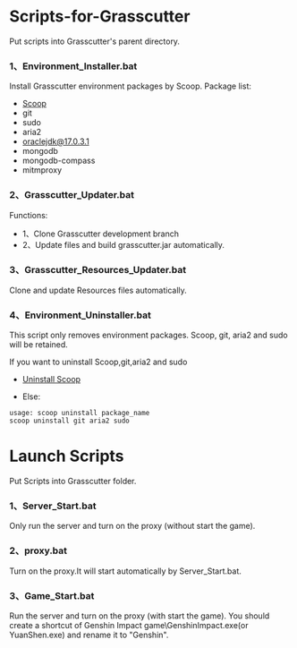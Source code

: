 # Scripts-for-Grasscutter

Put scripts into Grasscutter's parent directory.
### 1、Environment_Installer.bat
Install Grasscutter environment packages by Scoop.
Package list:
- [Scoop](https://github.com/ScoopInstaller/Scoop)
- git
- sudo
- aria2
- oraclejdk@17.0.3.1
- mongodb
- mongodb-compass
- mitmproxy

### 2、Grasscutter_Updater.bat
Functions:
- 1、Clone Grasscutter development branch
- 2、Update files and build grasscutter.jar automatically.

### 3、Grasscutter_Resources_Updater.bat
Clone and update Resources files automatically.

### 4、Environment_Uninstaller.bat

This script only removes environment packages. Scoop, git, aria2 and sudo will be retained.

If you want to uninstall Scoop,git,aria2 and sudo 

- [Uninstall Scoop](https://github.com/ScoopInstaller/Scoop/wiki/Uninstalling-Scoop)

- Else:
```
usage: scoop uninstall package_name
scoop uninstall git aria2 sudo
```
# Launch Scripts

Put Scripts into Grasscutter folder.
### 1、Server_Start.bat
Only run the server and turn on the proxy (without start the game).

### 2、proxy.bat
Turn on the proxy.It will start automatically by Server_Start.bat.

### 3、Game_Start.bat
Run the server and turn on the proxy (with start the game).
You should create a shortcut of Genshin Impact game\GenshinImpact.exe(or YuanShen.exe) and rename it to "Genshin".
